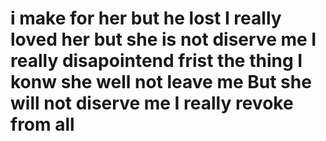 
<h1>i make for her but he lost I really loved her but she is not diserve me I really disapointend frist the thing I konw she well not leave me But she will not diserve me I really revoke from all </h1>

